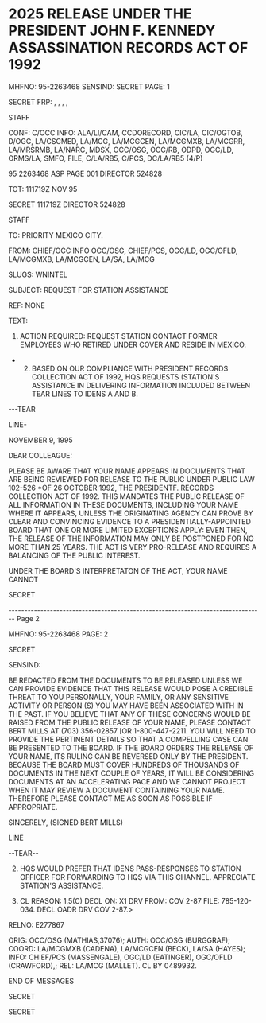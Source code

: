 # 2025 RELEASE UNDER THE PRESIDENT JOHN F. KENNEDY ASSASSINATION RECORDS ACT OF 1992

MHFNO: 95-2263468 SENSIND: SECRET PAGE: 1

SECRET FRP: , , , ,

STAFF

CONF: C/OCC INFO: ALA/LI/CAM, CCDORECORD, CIC/LA, CIC/OGTOB,
D/OGC, LA/CSCMED, LA/MCG, LA/MCGCEN, LA/MCGMXB, LA/MCGRR, LA/MRSRMB,
LA/NARC, MDSX, OCC/OSG, OCC/RB, ODPD, OGC/LD, ORMS/LA, SMFO, FILE,
C/LA/RB5, C/PCS, DC/LA/RB5 (4/P)

95 2263468 ASP PAGE 001 DIRECTOR 524828

TOT: 111719Z NOV 95

SECRET 111719Z DIRECTOR 524828

STAFF

TO: PRIORITY MEXICO CITY.

FROM: CHIEF/OCC INFO OCC/OSG, CHIEF/PCS, OGC/LD, OGC/OFLD,
LA/MCGMXB, LA/MCGCEN, LA/SA, LA/MCG

SLUGS: WNINTEL

SUBJECT: REQUEST FOR STATION ASSISTANCE

REF: NONE

TEXT:

1. ACTION REQUIRED: REQUEST STATION CONTACT FORMER EMPLOYEES WHO RETIRED UNDER COVER AND RESIDE IN MEXICO.

* 2. BASED ON OUR COMPLIANCE WITH PRESIDENT<JFK ASSASSINATION>
     RECORDS COLLECTION ACT OF 1992, HQS REQUESTS (STATION'S ASSISTANCE
     IN DELIVERING INFORMATION INCLUDED BETWEEN TEAR LINES TO IDENS A
     AND B.

---TEAR

LINE-

NOVEMBER 9, 1995

DEAR COLLEAGUE:

PLEASE BE AWARE THAT YOUR NAME APPEARS IN DOCUMENTS THAT ARE
BEING REVIEWED FOR RELEASE TO THE PUBLIC UNDER PUBLIC LAW 102-526
*OF 26 OCTOBER 1992, THE PRESIDENT<JOHN>F.<KENNEDY ASSASSINATION>
RECORDS COLLECTION ACT OF 1992. THIS MANDATES THE PUBLIC RELEASE
OF ALL INFORMATION IN THESE DOCUMENTS, INCLUDING YOUR NAME WHERE
IT APPEARS, UNLESS THE ORIGINATING AGENCY CAN PROVE BY CLEAR AND
CONVINCING EVIDENCE TO A PRESIDENTIALLY-APPOINTED BOARD THAT ONE
OR MORE LIMITED EXCEPTIONS APPLY: EVEN THEN, THE RELEASE OF THE
INFORMATION MAY ONLY BE POSTPONED FOR NO MORE THAN 25 YEARS. THE
ACT IS VERY PRO-RELEASE AND REQUIRES A BALANCING OF THE PUBLIC
INTEREST.

UNDER THE BOARD'S INTERPRETATON OF THE ACT, YOUR NAME CANNOT

SECRET


-------------------------------------------------------------------------------- Page 2

MHFNO: 95-2263468                                                                                                                                     PAGE: 2

SECRET

SENSIND:

BE REDACTED FROM THE DOCUMENTS TO BE RELEASED UNLESS WE CAN
PROVIDE EVIDENCE THAT THIS RELEASE WOULD POSE A CREDIBLE THREAT TO
YOU PERSONALLY, YOUR FAMILY, OR ANY SENSITIVE ACTIVITY OR
PERSON (S) YOU MAY HAVE BEEN ASSOCIATED WITH IN THE PAST. IF YOU
BELIEVE THAT ANY OF THESE CONCERNS WOULD BE RAISED FROM THE PUBLIC
RELEASE OF YOUR NAME, PLEASE CONTACT BERT MILLS AT (703) 356-02857
[OR 1-800-447-2211. YOU WILL NEED TO PROVIDE THE PERTINENT DETAILS
SO THAT A COMPELLING CASE CAN BE PRESENTED TO THE BOARD. IF THE
BOARD ORDERS THE RELEASE OF YOUR NAME, ITS RULING CAN BE REVERSED
ONLY BY THE PRESIDENT. BECAUSE THE BOARD MUST COVER HUNDREDS OF
THOUSANDS OF DOCUMENTS IN THE NEXT COUPLE OF YEARS, IT WILL BE
CONSIDERING DOCUMENTS AT AN ACCELERATING PACE AND WE CANNOT
PROJECT WHEN IT MAY REVIEW A DOCUMENT CONTAINING YOUR NAME.
THEREFORE PLEASE CONTACT ME AS SOON AS POSSIBLE IF APPROPRIATE.

SINCERELY,
(SIGNED BERT MILLS)

LINE

--TEAR--

2. HQS WOULD PREFER THAT IDENS PASS-RESPONSES TO STATION
   OFFICER FOR FORWARDING TO HQS VIA THIS CHANNEL. APPRECIATE
   STATION'S ASSISTANCE.

3. CL REASON: 1.5(C) DECL ON: X1 DRV FROM: COV 2-87
   FILE: 785-120-034. DECL OADR DRV COV 2-87.>

RELNO: E277867

ORIG: OCC/OSG (MATHIAS,37076); AUTH: OCC/OSG (BURGGRAF); COORD:
LA/MCGMXB (CADENA), LA/MCGCEN (BECK), LA/SA (HAYES); INFO:
CHIEF/PCS (MASSENGALE), OGC/LD (EATINGER), OGC/OFLD (CRAWFORD),;
REL: LA/MCG (MALLET). CL BY 0489932.

END OF MESSAGES

SECRET

SECRET
